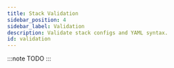 ```yaml
---
title: Stack Validation
sidebar_position: 4
sidebar_label: Validation
description: Validate stack configs and YAML syntax.
id: validation
---
```


:::note
TODO
:::
